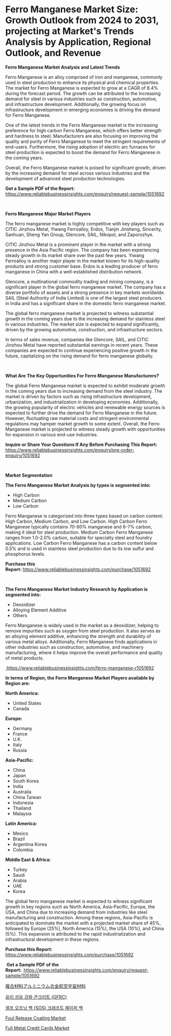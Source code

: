<p><h1>Ferro Manganese Market Size: Growth Outlook from 2024 to 2031, projecting at Market's Trends Analysis by Application, Regional Outlook, and Revenue</h1></p><p><strong>Ferro Manganese Market Analysis and Latest Trends</strong></p>
<p><p>Ferro Manganese is an alloy comprised of iron and manganese, commonly used in steel production to enhance its physical and chemical properties. The market for Ferro Manganese is expected to grow at a CAGR of 8.4% during the forecast period. The growth can be attributed to the increasing demand for steel in various industries such as construction, automotive, and infrastructure development. Additionally, the growing focus on infrastructure development in emerging economies is driving the demand for Ferro Manganese.</p><p>One of the latest trends in the Ferro Manganese market is the increasing preference for high carbon Ferro Manganese, which offers better strength and hardness to steel. Manufacturers are also focusing on improving the quality and purity of Ferro Manganese to meet the stringent requirements of end-users. Furthermore, the rising adoption of electric arc furnaces for steel production is expected to boost the demand for Ferro Manganese in the coming years.</p><p>Overall, the Ferro Manganese market is poised for significant growth, driven by the increasing demand for steel across various industries and the development of advanced steel production technologies.</p></p>
<p><strong>Get a Sample PDF of the Report:&nbsp;</strong> <a href="https://www.reliablebusinessinsights.com/enquiry/request-sample/1051692">https://www.reliablebusinessinsights.com/enquiry/request-sample/1051692</a></p>
<p>&nbsp;</p>
<p><strong>Ferro Manganese Major Market Players</strong></p>
<p><p>The ferro manganese market is highly competitive with key players such as CITIC Jinzhou Metal, Yiwang Ferroalloy, Erdos, Tianjin Jinsheng, Sincerity, Sanhuan, Sheng Yan Group, Glencore, SAIL, Nikopol, and Zaporozhye. </p><p>CITIC Jinzhou Metal is a prominent player in the market with a strong presence in the Asia Pacific region. The company has been experiencing steady growth in its market share over the past few years. Yiwang Ferroalloy is another major player in the market known for its high-quality products and strong customer base. Erdos is a leading producer of ferro manganese in China with a well-established distribution network.</p><p>Glencore, a multinational commodity trading and mining company, is a significant player in the global ferro manganese market. The company has a diverse portfolio of assets and a strong presence in key markets worldwide. SAIL (Steel Authority of India Limited) is one of the largest steel producers in India and has a significant share in the domestic ferro manganese market.</p><p>The global ferro manganese market is projected to witness substantial growth in the coming years due to the increasing demand for stainless steel in various industries. The market size is expected to expand significantly, driven by the growing automotive, construction, and infrastructure sectors.</p><p>In terms of sales revenue, companies like Glencore, SAIL, and CITIC Jinzhou Metal have reported substantial earnings in recent years. These companies are expected to continue experiencing positive growth in the future, capitalizing on the rising demand for ferro manganese globally.</p></p>
<p>&nbsp;</p>
<p><strong>What Are The Key Opportunities For Ferro Manganese Manufacturers?</strong></p>
<p><p>The global Ferro Manganese market is expected to exhibit moderate growth in the coming years due to increasing demand from the steel industry. The market is driven by factors such as rising infrastructure development, urbanization, and industrialization in developing economies. Additionally, the growing popularity of electric vehicles and renewable energy sources is expected to further drive the demand for Ferro Manganese in the future. However, fluctuating raw material costs and stringent environmental regulations may hamper market growth to some extent. Overall, the Ferro Manganese market is projected to witness steady growth with opportunities for expansion in various end-use industries.</p></p>
<p><strong>Inquire or Share Your Questions If Any Before Purchasing This Report:</strong> <a href="https://www.reliablebusinessinsights.com/enquiry/pre-order-enquiry/1051692">https://www.reliablebusinessinsights.com/enquiry/pre-order-enquiry/1051692</a></p>
<p>&nbsp;</p>
<p><strong>Market Segmentation</strong></p>
<p><strong>The Ferro Manganese Market Analysis by types is segmented into:</strong></p>
<p><ul><li>High Carbon</li><li>Medium Carbon</li><li>Low Carbon</li></ul></p>
<p><p>Ferro Manganese is categorized into three types based on carbon content: High Carbon, Medium Carbon, and Low Carbon. High Carbon Ferro Manganese typically contains 70-80% manganese and 6-7% carbon, making it ideal for steel production. Medium Carbon Ferro Manganese ranges from 1.0-2.0% carbon, suitable for specialty steel and foundry applications. Low Carbon Ferro Manganese has a carbon content below 0.5% and is used in stainless steel production due to its low sulfur and phosphorus levels.</p></p>
<p><strong>Purchase this Report:&nbsp;</strong><a href="https://www.reliablebusinessinsights.com/purchase/1051692">https://www.reliablebusinessinsights.com/purchase/1051692</a></p>
<p>&nbsp;</p>
<p><strong>The Ferro Manganese Market Industry Research by Application is segmented into:</strong></p>
<p><ul><li>Deoxidizer</li><li>Alloying Element Additive</li><li>Others</li></ul></p>
<p><p>Ferro Manganese is widely used in the market as a deoxidizer, helping to remove impurities such as oxygen from steel production. It also serves as an alloying element additive, enhancing the strength and durability of various metal alloys. Additionally, Ferro Manganese finds applications in other industries such as construction, automotive, and machinery manufacturing, where it helps improve the overall performance and quality of metal products.</p></p>
<p><a href="https://www.reliablebusinessinsights.com/ferro-manganese-r1051692">&nbsp;https://www.reliablebusinessinsights.com/ferro-manganese-r1051692</a></p>
<p><strong>In terms of Region, the Ferro Manganese Market Players available by Region are:</strong></p>
<p>
    <p> <strong> North America: </strong>
        <ul>
            <li>United States</li>
            <li>Canada</li>
        </ul>
        </p> 
    <p> <strong> Europe: </strong>
        <ul>
            <li>Germany</li>
            <li>France</li>
            <li>U.K.</li>
            <li>Italy</li>
            <li>Russia</li>
        </ul>
        </p> 
    <p> <strong> Asia-Pacific: </strong>
        <ul>
            <li>China</li>
            <li>Japan</li>
            <li>South Korea</li>
            <li>India</li>
            <li>Australia</li>
            <li>China Taiwan</li>
            <li>Indonesia</li>
            <li>Thailand</li>
            <li>Malaysia</li>
        </ul>
        </p> 
    <p> <strong> Latin America: </strong>
        <ul>
            <li>Mexico</li>
            <li>Brazil</li>
            <li>Argentina Korea</li>
            <li>Colombia</li>
        </ul>
        </p> 
    <p> <strong> Middle East & Africa: </strong>
        <ul>
            <li>Turkey</li>
            <li>Saudi</li>
            <li>Arabia</li>
            <li>UAE</li>
            <li>Korea</li>
        </ul>
    </p>
    </p>
<p><p>The global ferro manganese market is expected to witness significant growth in key regions such as North America, Asia-Pacific, Europe, the USA, and China due to increasing demand from industries like steel manufacturing and construction. Among these regions, Asia-Pacific is anticipated to dominate the market with a projected market share of 45%, followed by Europe (25%), North America (15%), the USA (10%), and China (5%). This expansion is attributed to the rapid industrialization and infrastructural development in these regions.</p></p>
<p><strong>Purchase this Report: </strong><a href="https://www.reliablebusinessinsights.com/purchase/1051692">https://www.reliablebusinessinsights.com/purchase/1051692</a></p>
<p>&nbsp;<strong>Get a Sample PDF of the Report:&nbsp;&nbsp;</strong><a href="https://www.reliablebusinessinsights.com/enquiry/request-sample/1051692">https://www.reliablebusinessinsights.com/enquiry/request-sample/1051692</a></p>
<p><strong></strong></p>
<p><p><a href="https://github.com/RaeJenkins1952/Market-Research-Report-List-1/blob/main/2589708135388.md">複合材料アルミニウム合金航空宇宙材料</a></p><p><a href="https://github.com/crfsywufhm81415/Market-Research-Report-List-2/blob/main/7828806140891.md">유리 섬유 강화 콘크리트 (GFRC)</a></p><p><a href="https://medium.com/@indraardiyanto91_38207/2024%EB%85%84%EB%B6%80%ED%84%B0-2031%EB%85%84%EA%B9%8C%EC%A7%80%EC%9D%98-%EC%9E%90%EC%B2%B4-%EA%B0%9C%EB%B4%89-%ED%83%80%EC%9E%85-%EB%B4%89%EC%A7%80-sos-%ED%81%AC%EB%9E%98%ED%94%84%ED%8A%B8%EC%A7%80-%EA%B0%80%EB%B0%A9-%EC%8B%9C%EC%9E%A5-%EC%A0%84%EB%A7%9D-%EB%B0%8F-%EC%98%88%EC%B8%A1-f6f588499bba">셀프 오프닝 백 (SOS) 크래프트 페이퍼 백</a></p><p><a href="https://github.com/johnbach50/Market-Research-Report-List-3/blob/main/foul-release-coating-market.md">Foul Release Coating Market</a></p><p><a href="https://www.linkedin.com/pulse/full-metal-credit-cards-market-size-cagr-trends-2024-2030-eb10f">Full Metal Credit Cards Market</a></p></p>